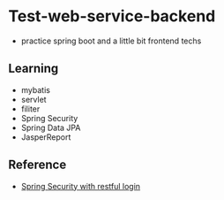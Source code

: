 # Test-web-service-backend

  - practice spring boot and a little bit frontend techs

## Learning

  - mybatis
  - servlet
  - filiter
  - Spring Security
  - Spring Data JPA
  - JasperReport
  
  
## Reference

  - [Spring Security with restful login](https://medium.com/%E4%BC%81%E9%B5%9D%E4%B9%9F%E6%87%82%E7%A8%8B%E5%BC%8F%E8%A8%AD%E8%A8%88/spring-security-%E7%B5%90%E5%90%88restfulapi%E7%9A%84%E8%A8%AD%E8%A8%88-60b778fd3b22)
